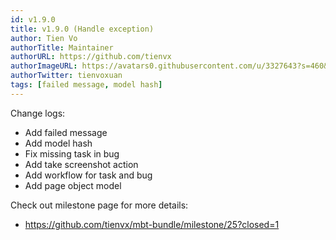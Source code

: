 ```yaml
---
id: v1.9.0
title: v1.9.0 (Handle exception)
author: Tien Vo
authorTitle: Maintainer
authorURL: https://github.com/tienvx
authorImageURL: https://avatars0.githubusercontent.com/u/3327643?s=460&v=4
authorTwitter: tienvoxuan
tags: [failed message, model hash]
---
```


Change logs:
* Add failed message
* Add model hash
* Fix missing task in bug
* Add take screenshot action
* Add workflow for task and bug
* Add page object model

Check out milestone page for more details:
* https://github.com/tienvx/mbt-bundle/milestone/25?closed=1
